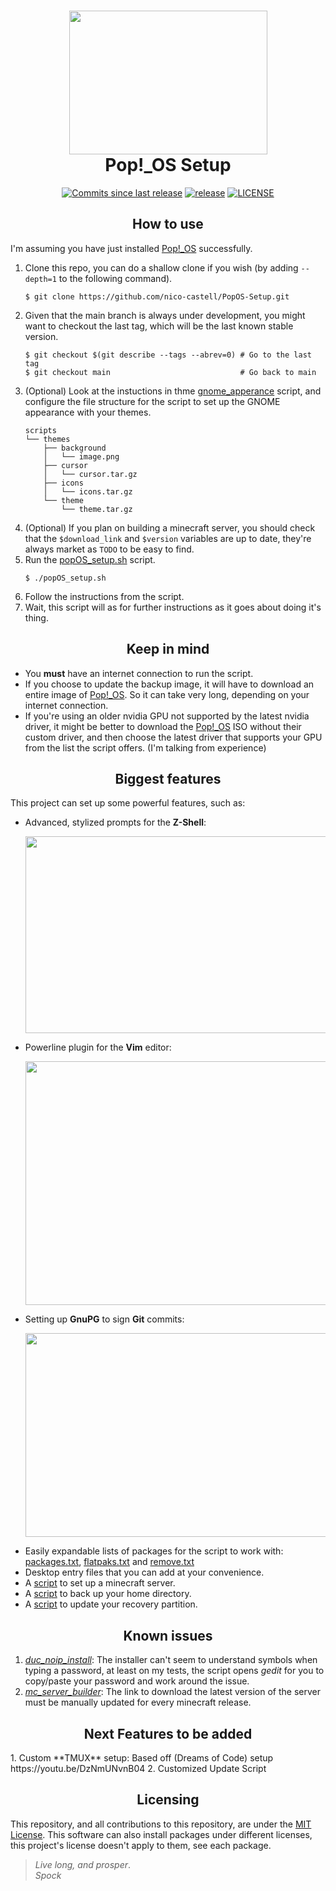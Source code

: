 <h1 align="center">
	<img src="assets/logo.svg" width="317" height="230">
	<br>Pop!_OS Setup<br>
</h1>
<p align="center">
	<a href="https://github.com/nico-castell/PopOS-Setup/commits"><img alt="Commits since last release" src="https://img.shields.io/github/commits-since/nico-castell/PopOS-Setup/latest?label=Commits%20since%20last%20release&color=informational&logo=git&logoColor=white&style=flat-square"></a>
	<a href="https://github.com/nico-castell/PopOS-Setup/releases"><img alt="release" src="https://img.shields.io/github/v/release/nico-castell/PopOS-Setup?color=informational&label=Release&logo=GitHub&logoColor=white&style=flat-square"></a>
	<a href="LICENSE"><img alt="LICENSE" src="https://img.shields.io/github/license/nico-castell/PopOS-Setup?color=informational&label=License&logo=Open%20Source%20Initiative&logoColor=white&style=flat-square"></a>
</p>

<h2 align="center">How to use</h2>

I'm assuming you have just installed [Pop!_OS](https://pop.system76.com/) successfully.

1. Clone this repo, you can do a shallow clone if you wish (by adding `--depth=1` to the following
	command).
	```shell
	$ git clone https://github.com/nico-castell/PopOS-Setup.git
	```
2. Given that the main branch is always under development, you might want to checkout the last tag,
	which will be the last known stable version.
	```shell
	$ git checkout $(git describe --tags --abrev=0) # Go to the last tag
	$ git checkout main                             # Go back to main
	```
3. (Optional) Look at the instuctions in thme [gnome_apperance](scripts/gnome_appearance.sh) script,
	and configure the file structure for the script to set up the GNOME appearance with your themes.
	```
	scripts
	└── themes
	    ├── background
	    │   └── image.png
	    ├── cursor
	    │   └── cursor.tar.gz
	    ├── icons
	    │   └── icons.tar.gz
	    └── theme
	        └── theme.tar.gz
	```
4. (Optional) If you plan on building a minecraft server, you should check that the `$download_link` 
	and `$version` variables are up to date, they're always market as `TODO` to be easy to find.
5. Run the [popOS_setup.sh](popOS_setup.sh) script.
	```shell
	$ ./popOS_setup.sh
	```
6. Follow the instructions from the script.
7. Wait, this script will as for further instructions as it goes about doing it's thing.

<h2 align="center">Keep in mind</h2>

- You **must** have an internet connection to run the script.
- If you choose to update the backup image, it will have to download an entire image of
	[Pop!_OS](https://pop.system76.com/). So it can take very long, depending on your internet
	connection.
- If you're using an older nvidia GPU not supported by the latest nvidia driver, it might be better
	to download the [Pop!_OS](https://pop.system76.com/) ISO without their custom driver, and then
	choose the latest driver that supports your GPU from the list the script offers. (I'm talking
	from experience)

<h2 align="center">Biggest features</h2>

This project can set up some powerful features, such as:

- Advanced, stylized prompts for the **Z-Shell**:
	<p align="center"><img width="600" height="315" src="assets/prompts.png"></p>
- Powerline plugin for the **Vim** editor:
	<p align="center"><img width="600" height="390" src="assets/vim-powerline.png"></p>
- Setting up **GnuPG** to sign **Git** commits:
	<p align="center"><img width="600" height="326" src="assets/seahorse.png"></p>
- Easily expandable lists of packages for the script to work with: [packages.txt](packages.txt),
	[flatpaks.txt](flatpaks.txt) and [remove.txt](remove.txt)
- Desktop entry files that you can add at your convenience.
- A [script](scripts/mc_server_builder.sh) to set up a minecraft server.
- A [script](back_me_up.sh) to back up your home directory.
- A [script](scripts/update_recovery.sh) to update your recovery partition.

<h2 align="center">Known issues</h2>

1. [*duc_noip_install*](duc_noip_install): The installer can't seem to understand symbols when
	typing a password, at least on my tests, the script opens *gedit* for you to copy/paste your
	password and work around the issue.
2. [*mc_server_builder*](mc_server_builder): The link to download the latest version of the server
	must be manually updated for every minecraft release.

<h2 align="center">Next Features to be added</h2>
1. Custom **TMUX** setup: Based off (Dreams of Code) setup https://youtu.be/DzNmUNvnB04
2. Customized Update Script

<h2 align="center">Licensing</h2>

This repository, and all contributions to this repository, are under the [MIT License](LICENSE).
This software can also install packages under different licenses, this project's license doesn't
apply to them, see each package.

> *Live long, and prosper*.  
> *Spock*
